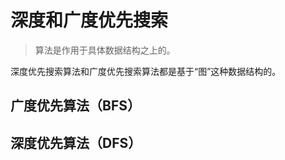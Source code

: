 # 深度和广度优先搜索

> 算法是作用于具体数据结构之上的。

深度优先搜索算法和广度优先搜索算法都是基于“图”这种数据结构的。

## 广度优先算法（BFS）



## 深度优先算法（DFS）

